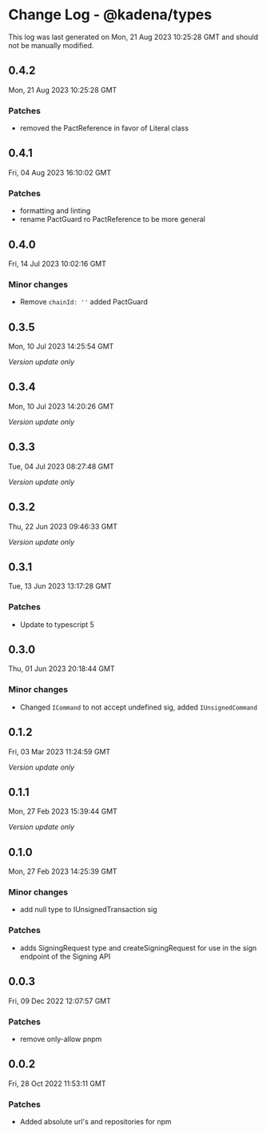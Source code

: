 # Change Log - @kadena/types

This log was last generated on Mon, 21 Aug 2023 10:25:28 GMT and should not be manually modified.

## 0.4.2
Mon, 21 Aug 2023 10:25:28 GMT

### Patches

- removed the PactReference in favor of Literal class

## 0.4.1
Fri, 04 Aug 2023 16:10:02 GMT

### Patches

- formatting and linting
- rename PactGuard ro PactReference to be more general

## 0.4.0
Fri, 14 Jul 2023 10:02:16 GMT

### Minor changes

- Remove `chainId: ''` added PactGuard

## 0.3.5
Mon, 10 Jul 2023 14:25:54 GMT

_Version update only_

## 0.3.4
Mon, 10 Jul 2023 14:20:26 GMT

_Version update only_

## 0.3.3
Tue, 04 Jul 2023 08:27:48 GMT

_Version update only_

## 0.3.2
Thu, 22 Jun 2023 09:46:33 GMT

_Version update only_

## 0.3.1
Tue, 13 Jun 2023 13:17:28 GMT

### Patches

- Update to typescript 5

## 0.3.0
Thu, 01 Jun 2023 20:18:44 GMT

### Minor changes

- Changed `ICommand` to not accept undefined sig, added `IUnsignedCommand`

## 0.1.2
Fri, 03 Mar 2023 11:24:59 GMT

_Version update only_

## 0.1.1
Mon, 27 Feb 2023 15:39:44 GMT

_Version update only_

## 0.1.0
Mon, 27 Feb 2023 14:25:39 GMT

### Minor changes

- add null type to IUnsignedTransaction sig

### Patches

- adds SigningRequest type and createSigningRequest for use in the sign endpoint of the Signing API

## 0.0.3
Fri, 09 Dec 2022 12:07:57 GMT

### Patches

- remove only-allow pnpm

## 0.0.2
Fri, 28 Oct 2022 11:53:11 GMT

### Patches

- Added absolute url's and repositories for npm

